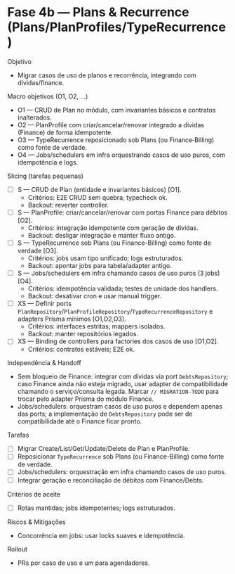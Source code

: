 # Fase 4b — Plans & Recurrence (Plans/PlanProfiles/TypeRecurrence)

Objetivo
- Migrar casos de uso de planos e recorrência, integrando com dívidas/finance.

Macro objetivos (O1, O2, ...)
- O1 — CRUD de Plan no módulo, com invariantes básicos e contratos inalterados.
- O2 — PlanProfile com criar/cancelar/renovar integrado a dívidas (Finance) de forma idempotente.
- O3 — TypeRecurrence reposicionado sob Plans (ou Finance‑Billing) como fonte de verdade.
- O4 — Jobs/schedulers em infra orquestrando casos de uso puros, com idempotência e logs.

Slicing (tarefas pequenas)
- [ ] S — CRUD de Plan (entidade e invariantes básicos) [O1].
  - Critérios: E2E CRUD sem quebra; typecheck ok.
  - Backout: reverter controller.
- [ ] S — PlanProfile: criar/cancelar/renovar com portas Finance para débitos [O2].
  - Critérios: integração idempotente com geração de dívidas.
  - Backout: desligar integração e manter fluxo antigo.
- [ ] S — TypeRecurrence sob Plans (ou Finance-Billing) como fonte de verdade [O3].
  - Critérios: jobs usam tipo unificado; logs estruturados.
  - Backout: apontar jobs para tabela/adapter antigo.
- [ ] S — Jobs/schedulers em infra chamando casos de uso puros (3 jobs) [O4].
  - Critérios: idempotência validada; testes de unidade dos handlers.
  - Backout: desativar cron e usar manual trigger.
 - [ ] XS — Definir ports `PlanRepository`/`PlanProfileRepository`/`TypeRecurrenceRepository` e adapters Prisma mínimos [O1,O2,O3].
   - Critérios: interfaces estritas; mappers isolados.
   - Backout: manter repositórios legados.
 - [ ] XS — Binding de controllers para factories dos casos de uso [O1,O2].
   - Critérios: contratos estáveis; E2E ok.

Independência & Handoff
- Sem bloqueio de Finance: integrar com dívidas via port `DebtsRepository`; caso Finance ainda não esteja migrado, usar adapter de compatibilidade chamando o serviço/consulta legada. Marcar `// MIGRATION-TODO` para trocar pelo adapter Prisma do módulo Finance.
- Jobs/schedulers: orquestram casos de uso puros e dependem apenas das ports; a implementação de `DebtsRepository` pode ser de compatibilidade até o Finance ficar pronto.

Tarefas
- [ ] Migrar Create/List/Get/Update/Delete de Plan e PlanProfile.
- [ ] Reposicionar `TypeRecurrence` sob Plans (ou Finance-Billing) como fonte de verdade.
- [ ] Jobs/schedulers: orquestração em infra chamando casos de uso puros.
- [ ] Integrar geração e reconciliação de débitos com Finance/Debts.

Critérios de aceite
- [ ] Rotas mantidas; jobs idempotentes; logs estruturados.

Riscos & Mitigações
- Concorrência em jobs: usar locks suaves e idempotência.

Rollout
- PRs por caso de uso e um para agendadores.
